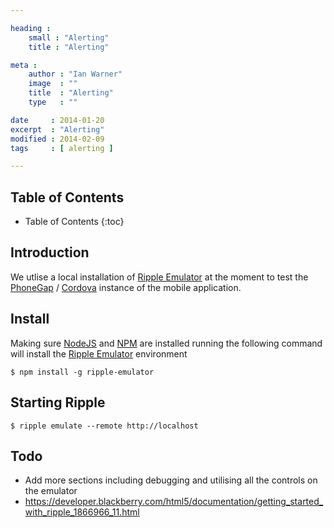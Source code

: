 ```yaml
---

heading :
    small : "Alerting"
    title : "Alerting"

meta :
    author : "Ian Warner"
    image  : ""
    title  : "Alerting"
    type   : ""

date     : 2014-01-20
excerpt  : "Alerting"
modified : 2014-02-09
tags     : [ alerting ]

---
```


## Table of Contents
* Table of Contents
{:toc}

## Introduction
We utlise a local installation of [Ripple Emulator][] at the moment to test the [PhoneGap][] / [Cordova][]
instance of the mobile application.

## Install
Making sure [NodeJS][] and [NPM][] are installed running the following command will install
the [Ripple Emulator][] environment

    $ npm install -g ripple-emulator

## Starting Ripple
    $ ripple emulate --remote http://localhost

## Todo
* Add more sections including debugging and utilising all the controls on the emulator
* https://developer.blackberry.com/html5/documentation/getting_started_with_ripple_1866966_11.html

[PhoneGap]:http://phonegap.com/
[Cordova]:http://cordova.apache.org/
[Ripple Emulator]:https://npmjs.org/package/ripple-emulator
[NPM]:https://npmjs.org/
[NodeJS]:http://nodejs.org/